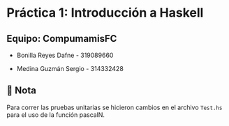 # **Práctica 1: Introducción a Haskell**

## **Equipo: CompumamisFC**

- Bonilla Reyes Dafne - 319089660

- Medina Guzmán Sergio - 314332428

## **📌 Nota**

Para correr las pruebas unitarias se hicieron cambios en el archivo `Test.hs` para el uso de la función pascalN.
